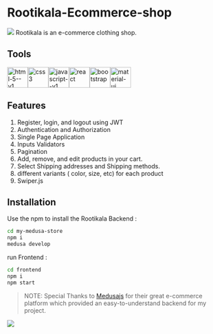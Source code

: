 # Rootikala-Ecommerce-shop

![](Capture.PNG)
Rootikala is an e-commerce clothing shop.

## Tools
<div style="display:flex ;">
  <img width="48" height="48" src="https://img.icons8.com/color/48/html-5--v1.png" alt="html-5--v1" />
<img width="48" height="48" src="https://img.icons8.com/plasticine/48/css3.png" alt="css3"/>
<img width="48" height="48" src="https://img.icons8.com/color/48/javascript--v1.png" alt="javascript--v1"/>
<img width="48" height="48" src="https://img.icons8.com/officel/48/react.png" alt="react"/>
<img width="48" height="48" src="https://img.icons8.com/color/48/bootstrap.png" alt="bootstrap"/>
  <img width="48" height="48" src="https://img.icons8.com/color/48/material-ui.png" alt="material-ui"/>
</div>


## Features

1. Register, login, and logout using JWT
2. Authentication and Authorization
2. Single Page Application 
3. Inputs Validators
4. Pagination
6. Add, remove, and edit products in your cart.
7. Select Shipping addresses and Shipping methods.
8. different variants ( color, size, etc) for each product
9. Swiper.js

## Installation

Use the npm to install the Rootikala Backend
 :
```bash
cd my-medusa-store
npm i
medusa develop
```
run Frontend :
```bash
cd frontend
npm i
npm start
```

> NOTE: Special Thanks to [Medusajs](https://medusajs.com/) for their great e-commerce platform which provided an easy-to-understand backend for my project.

![](1.PNG)
